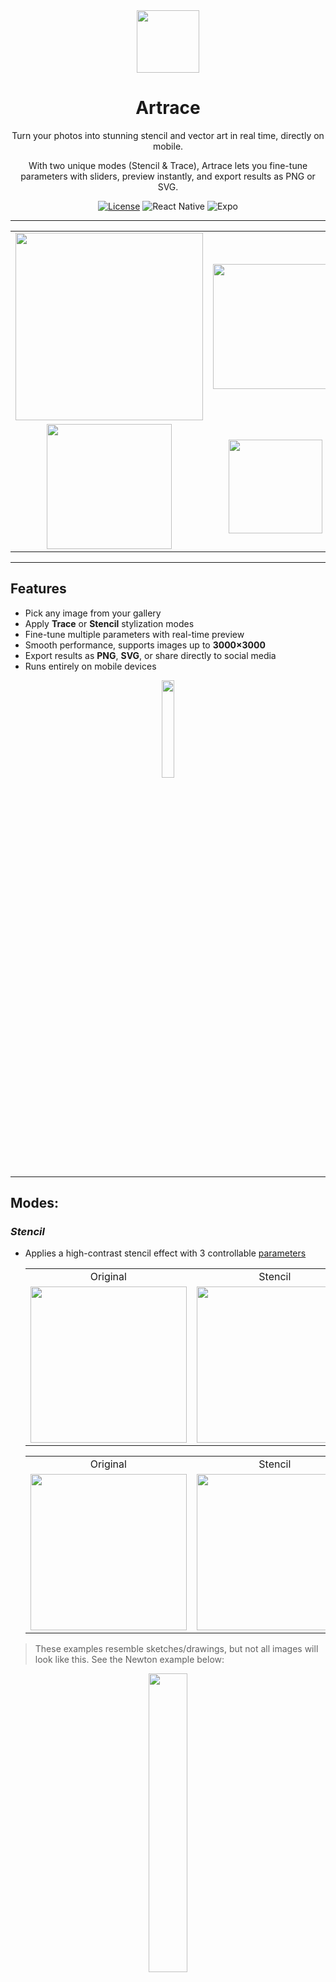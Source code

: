 <div align="center">
<img src="examples/icon.png" width="100">

# Artrace
Turn your photos into stunning stencil and vector art in real time, directly on mobile.

With two unique modes (Stencil & Trace), Artrace lets you fine-tune parameters with sliders, preview instantly, and export results as PNG or SVG.

[![License](https://img.shields.io/github/license/Noggurix/Artrace?style=flat-square)](LICENSE) ![React Native](https://img.shields.io/badge/React_Native-20232A?logo=react&logoColor=61DAFB) ![Expo](https://img.shields.io/badge/Expo-000020?logo=expo) 

---

<table>
   <tr>
      <td align="center"><img src="examples/example1.png" width="300"></td>
      <td align="center"><img src="examples/example4.png" width="200"></td>
      <td align="center"><img src="examples/example5.png" width="300"></td>
   </tr>
   <tr>
      <td align="center"><img src="examples/example6.png" width="200"></td>
      <td align="center"><img src="examples/example7.png" width="150"></td>
      <td align="center"><img src="examples/exampleRealPhoto.png" width="200"></td>
   </tr>
</table>
</div>

---
## Features
- Pick any image from your gallery 
- Apply **Trace** or **Stencil** stylization modes
- Fine-tune multiple parameters with real-time preview  
- Smooth performance, supports images up to **3000×3000**
- Export results as **PNG**, **SVG**, or share directly to social media
- Runs entirely on mobile devices

<p align="center">
<img src="examples/videoExample.gif" width="20%">
</p>

---
## Modes:
### *Stencil*
- Applies a high-contrast stencil effect with 3 controllable [parameters](#stencil-parameters)

   <table>
   <tr>
      <td align="center">Original</td>
      <td align="center">Stencil</td>
   </tr>
   <tr>
      <td><img src="examples/exampleVanGoghNormal.jpg" height="250"></td>
      <td><img src="examples/exampleVanGoghStencil.png" height="250"></td>
   </tr>
   </table>

   <table>
   <tr>
      <td align="center">Original</td>
      <td align="center">Stencil</td>
   </tr>
   <tr>
      <td><img src="examples/exampleMichaelKaiserNormal.jpg" height="250"></td>
      <td><img src="examples/exampleMichaelKaiserStencil.png" height="250"></td>
   </tr>
   </table>


> These examples resemble sketches/drawings, but not all images will look like this. See the Newton example below:


<p align="center">
<img src="examples/example2.png" width="35%">
</p>

> The corner appear darker due to high black levels. You may want to remove or brighten the background first if you want more focus on the main subject.
---

### *Trace*
Vectorize images with 13 [parameters](#trace-parameters) for fine-grained control

   <table>
   <tr>
      <td align="center">Original</td>
      <td align="center">Trace</td>
   </tr>
   <tr>
      <td align="center"><img src="examples/exampleTrace1.jpg" height="250"></td>
      <td align="center"><img src="examples/exampleTrace2.png" height="250"></td>
   </tr>
   </table>

**Resizing images**:
- Export as SVG and resize without loss of quality, since SVG is vector-based

   <table>
   <tr>
      <td align="center">Original</td>
      <td align="center">Trace</td>
   </tr>
   <tr>
      <td align="center"><img src="examples/exampleCarOriginal.jpg" height="300"><br>Original Image 1836 x 4080</td>
      <td align="center"><img src="examples/exampleCarTraced.png" height="300"><br>Vectorized image resized to 4788 x 10710</td> 
   </tr>
   </table>

**Improving hand-drawn lines:**
- Artrace can also **improve hand-drawn lines**, making them more vivid by using Trace mode followed by Stencil Mode. See below:

   <table>
   <tr>
      <td align="center">1. Take an image of a drawing</td>
      <td align="center">2. Improve the trace with Trace Mode</td>
      <td align="center">3. Apply the stencil in Stencil Mode to darken the trace</td>
   </tr>
   <tr>
      <td align="center"><img src="examples/exampleDrawingImproved1.jpg" height="250"></td>
      <td align="center"><img src="examples/exampleDrawingImproved2.png" height="250"></td>
      <td align="center"><img src="examples/exampleDrawingImproved3.png" height="250"></td>
   </tr>
   </table>

---
## Parameters Technical Details
- Below is a technical overview of the adjustable parameters. If you want to see more about the library used for trace mode, see **[ImageTracer.js](https://github.com/jankovicsandras/imagetracerjs)**.

   ### Stencil Parameters
   | Parameter | Default | Range | Type | Description |
   |-----------|---------|-------|------|-------------|
   | **Intensity** | 128 | 0 → 255 | int | Controls the intensity of the stencil morphology |
   | **Stroke Width** | 0 | 0 → 10 | float | Width of the stencil stroke |
   | **Erosion** | 0 | 0 → 10 | int | Amount of white that will be expanded |

   <br>

   ### Trace Parameters
   | Parameter | Default | Range | Type | Description | Example |
   |-----------|---------|-------|------|-------------|---|
   | **ltres** | 1 | 0 → 10 | float | Threshold for straight line approximation. Lower = more fidelity, Higher = smoother. | <img src="examples/ltresExample.png">
   | **qtres** | 1 | 0 → 10 | float | Threshold for quadratic curves. Lower = more fidelity, Higher = smoother. | <img src="examples/qtresExample.png">
   | **pathomit** | 8 | 0 → 200 | int | Discards paths smaller than this to reduce noise. |
   | **rightangleenhance** | true | true/false | boolean | Forces corners near 90° to be sharper. |
   | **colorsampling** | 2 | 0, 1, 2 | number | Sampling method: 0 = disabled, 1 = random, 2 = deterministic. |
   | **numberofcolors** | 16 | 0 → 256 | int | Max number of colors if no palette defined. |
   | **mincolorratio** | 0 | 0 → 1 | float | Ignores colors with fewer pixels than (total * ratio). |
   | **colorquantcycles** | 3 | 1 → 10 | int | Repeats quantization cycles for better palette. |
   | **strokewidth** | 1 | 0 → 5 | float | Width of SVG stroke paths. |
   | **linefilter** | false | true/false | boolean | Removes small lines/artifacts (post-process). |
   | **roundcoords** | 1 | 0 → 9 | int | Decimal precision for coordinates. |
   | **blurradius** | 0 | 0 → 5 | int | Selective Gaussian blur before tracing. |
   | **blurdelta** | 20 | 0 → 100 | int | Threshold that controls where blur is applied. |

---
### Roadmap
- [ ] Add more artistic modes (Sketch, Anime, Pixel Art...)
- [ ] Add an online gallery where users can post their arts
- [ ] Publish to Google Play / App Store

### Local Development

###### Prerequisites:
- [Node](https://nodejs.org/) v20.19+
- [Expo SDK](https://docs.expo.dev/versions/latest/) v54.0.7+

#### Setup
1. **Clone the repository**
   ```bash
   git clone https://github.com/Noggurix/Artrace.git
   cd artrace
   ```
2. **Install dependencies**
   ```bash
   npm install 
   ```
3. **Start the expo dev server**
   ```bash
   npx expo start -c
   ```

---

### Contributing
- I'd be extremely grateful for contributions, open a Pull Request or contact me if you'd like to help.

---
### License
- This project is licensed under the Apache 2.0 License - see [LICENSE](./LICENSE) for details.
